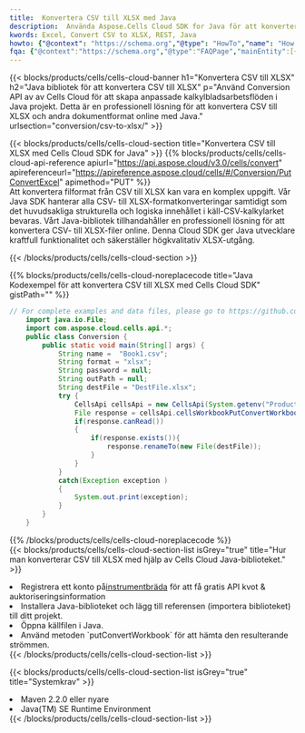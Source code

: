 ```yaml
---
title:  Konvertera CSV till XLSX med Java
description:  Använda Aspose.Cells Cloud SDK for Java för att konvertera en fil i CSV-format till en fil i XLSX-format.
kwords: Excel, Convert CSV to XLSX, REST, Java
howto: {"@context": "https://schema.org","@type": "HowTo","name": "How to convert CSV to XLSX using the Cells Cloud Java library.","description": "How to convert CSV to XLSX using the Cells Cloud Java library.","image": {"@type": "ImageObject"},"url": "/java/conversion/csv-to-xlsx/","step": [{ "@type": "HowToStep","name": "How to convert CSV to XLSX using the Cells Cloud Java library. step 1", "image": {"@type": "ImageObject",},"url": "/java/conversion/csv-to-xlsx/","text": "Register an account at <a href='https://dashboard.aspose.cloud/'>Dashboard</a> to get free API quota & authorization details",},{ "@type": "HowToStep","name": "How to convert CSV to XLSX using the Cells Cloud Java library. step 1", "image": {"@type": "ImageObject",},"url": "/java/conversion/csv-to-xlsx/","text": "Install Java library and add the reference (import the library) to your project.",},{ "@type": "HowToStep","name": "How to convert CSV to XLSX using the Cells Cloud Java library. step 1", "image": {"@type": "ImageObject",},"url": "/java/conversion/csv-to-xlsx/","text": "Open the source file in Java.",},{ "@type": "HowToStep","name": "How to convert CSV to XLSX using the Cells Cloud Java library. step 1", "image": {"@type": "ImageObject",},"url": "/java/conversion/csv-to-xlsx/","text": "Use the `putConvertWorkbook` method to retrieve the resulting stream.",}, ],"supply": {"@type": "HowToSupply","name": "document"},"tool": [{"@type": "HowToTool","name": "IntelliJ IDEA, Visual Studio Code, Eclipse"},{"@type": "HowToTool","name": "Aspose Cells"}],"totalTime": "PT6M"}
fqa: {"@context":"https://schema.org","@type":"FAQPage","mainEntity":[{"@type":"Question","name":"Why convert file formats in C# using REST API?","acceptedAnswer":{"@type":"Answer","text":"Documents are encoded in many ways, and some files may be incompatible with the software you use. To open and read such files, just convert them to appropriate file formats.<br/><ol><li>Install .NET SDK and add the reference (import the library) to your project.</li><li>Open the source file in C# using REST API.</li><li>Call the PutConvertWorkbookRequest() method, passing an output filename with required extension.</li><li>Get the result of conversion as a separate file.</li></ol>"}},{"@type":"Question","name":"What file formats can I convert with your C# library?","acceptedAnswer":{"@type":"Answer","text":"We support a variety of file formats for conversion using .NET library, including XLSX, Excel, xls , PDF, CSV, HTML, Markdown, XML, PNG, JPG, TIFF, Json, TXT and many more."}},{"@type":"Question","name":"What is the maximum allowed file size for conversion using this .NET library?","acceptedAnswer":{"@type":"Answer","text":"There are no file size limits for format conversions using .NET library."}}]}
---
```

{{< blocks/products/cells/cells-cloud-banner h1="Konvertera CSV till XLSX" h2="Java bibliotek för att konvertera CSV till XLSX" p="Använd Conversion API av av Cells Cloud för att skapa anpassade kalkylbladsarbetsflöden i Java projekt. Detta är en professionell lösning för att konvertera CSV till XLSX och andra dokumentformat online med Java." urlsection="conversion/csv-to-xlsx/" >}}

{{< blocks/products/cells/cells-cloud-section title="Konvertera CSV till XLSX med Cells Cloud SDK for Java" >}}
{{% blocks/products/cells/cells-cloud-api-reference apiurl="https://api.aspose.cloud/v3.0/cells/convert" apireferenceurl="https://apireference.aspose.cloud/cells/#/Conversion/PutConvertExcel" apimethod="PUT" %}}
<br/>
Att konvertera filformat från CSV till XLSX kan vara en komplex uppgift. Vår Java SDK hanterar alla CSV- till XLSX-formatkonverteringar samtidigt som det huvudsakliga strukturella och logiska innehållet i käll-CSV-kalkylarket bevaras. Vårt Java-bibliotek tillhandahåller en professionell lösning för att konvertera CSV- till XLSX-filer online. Denna Cloud SDK ger Java utvecklare kraftfull funktionalitet och säkerställer högkvalitativ XLSX-utgång.

{{< /blocks/products/cells/cells-cloud-section >}}

{{% blocks/products/cells/cells-cloud-noreplacecode title="Java Kodexempel för att konvertera CSV till XLSX med Cells Cloud SDK" gistPath="" %}}
 
```java
// For complete examples and data files, please go to https://github.com/aspose-cells-cloud/aspose-cells-cloud-java/
    import java.io.File;
    import com.aspose.cloud.cells.api.*;
    public class Conversion {
        public static void main(String[] args) {
            String name =  "Book1.csv";
            String format = "xlsx";
            String password = null;
            String outPath = null;
            String destFile = "DestFile.xlsx";
            try {
                CellsApi cellsApi = new CellsApi(System.getenv("ProductClientId"), System.getenv("ProductClientSecret"));
                File response = cellsApi.cellsWorkbookPutConvertWorkbook(new File(name), format, password, outPath, null,null);            
                if(response.canRead())
                {
                    if(response.exists()){
                        response.renameTo(new File(destFile));
                    }                
                }
            }
            catch(Exception exception )
            {
                System.out.print(exception);
            }
        }
    }
```
 
{{% /blocks/products/cells/cells-cloud-noreplacecode %}}
<br/>
{{< blocks/products/cells/cells-cloud-section-list isGrey="true" title="Hur man konverterar CSV till XLSX med hjälp av Cells Cloud Java-biblioteket." >}}
<li> Registrera ett konto på<a href="https://dashboard.aspose.cloud/">instrumentbräda</a> för att få gratis API kvot & auktoriseringsinformation</li>
<li>Installera Java-biblioteket och lägg till referensen (importera biblioteket) till ditt projekt.</li>
<li>Öppna källfilen i Java.</li>
<li>Använd metoden `putConvertWorkbook` för att hämta den resulterande strömmen.</li>
{{< /blocks/products/cells/cells-cloud-section-list >}}

{{< blocks/products/cells/cells-cloud-section-list isGrey="true" title="Systemkrav" >}}
<li>Maven 2.2.0 eller nyare</li>
<li>Java(TM) SE Runtime Environment</li>
{{< /blocks/products/cells/cells-cloud-section-list >}}
